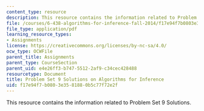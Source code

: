 ```yaml
---
content_type: resource
description: This resource contains the information related to Problem Set 9 Solutions.
file: /courses/6-438-algorithms-for-inference-fall-2014/f17e94f7b0803e3581880b5c77f72e2f_MIT6_438F14_ps9_sol.pdf
file_type: application/pdf
learning_resource_types:
- Assignments
license: https://creativecommons.org/licenses/by-nc-sa/4.0/
ocw_type: OCWFile
parent_title: Assignments
parent_type: CourseSection
parent_uid: e4e26ff3-b747-5512-2af9-c34cec428488
resourcetype: Document
title: Problem Set 9 Solutions on Algorithms for Inference
uid: f17e94f7-b080-3e35-8188-0b5c77f72e2f
---
```

This resource contains the information related to Problem Set 9 Solutions.
